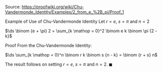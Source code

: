 # 

Source: https://proofwiki.org/wiki/Chu-Vandermonde_Identity/Examples/2_from_e_%2B_pi/Proof_1

Example of Use of Chu-Vandermonde Identity
Let $r = e$, $s = \pi$ and $n = 2$

$\ds \binom {e + \pi} 2 = \sum_{k \mathop = 0}^2 \binom e k \binom \pi {2 - k}$


Proof
From the Chu-Vandermonde Identity:

$\ds \sum_{k \mathop = 0}^n \binom r k \binom s {n - k} = \binom {r + s} n$

The result follows on setting $r = e$, $s = \pi$ and $n = 2$.
$\blacksquare$





